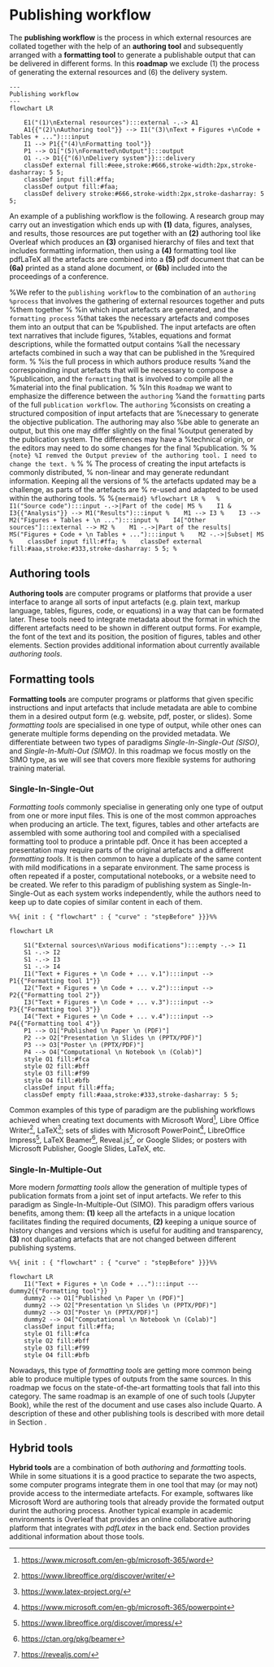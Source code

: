 # Publishing workflow

The **publishing workflow** is the process in which external resources are
collated together with the help of an **authoring tool** and subsequently
arranged with a **formatting tool** to generate a publishable output that can be
delivered in different forms. In this **roadmap** we exclude (1) the process of
generating the external resources and (6) the delivery system.

```{mermaid}
---
Publishing workflow
---
flowchart LR
  
    E1("(1)\nExternal resources"):::external -.-> A1
    A1{{"(2)\nAuthoring tool"}} --> I1("(3)\nText + Figures +\nCode + Tables + ..."):::input
    I1 --> P1{{"(4)\nFormatting tool"}}
    P1 --> O1["(5)\nFormatted\nOutput"]:::output
    O1 -.-> D1{{"(6)\nDelivery system"}}:::delivery
    classDef external fill:#eee,stroke:#666,stroke-width:2px,stroke-dasharray: 5 5;
    classDef input fill:#ffa;
    classDef output fill:#faa;
    classDef delivery stroke:#666,stroke-width:2px,stroke-dasharray: 5 5;
```

An example of a publishing workflow is the following. A research group may
carry out an investigation which ends up with **(1)** data, figures, analyses,
and results, those resources are put together with an **(2)** authoring tool
like Overleaf which produces an **(3)** organised hierarchy of files and text
that includes formatting information, then using a **(4)** formatting tool like
pdfLaTeX all the artefacts are combined into a **(5)** pdf document that can be
**(6a)** printed as a stand alone document, or **(6b)** included into the
proceedings of a conference. 

%We refer to the `publishing workflow` to the combination of an `authoring
%process` that involves the gathering of external resources together and puts
%them together 
%
%in which input artefacts are generated, and the `formatting process`
%that takes the necessary artefacts and composes them into an output that can be
%published. The input artefacts are often text narratives that include figures,
%tables, equations and format descriptions, while the formatted output contains
%all the necessary artefacts combined in such a way that can be published in the
%required form. 
%
%is the full process in which authors produce results
%and the correspoinding input artefacts that will be necessary to compose a
%publication, and the `formatting` that is involved to compile all the
%material into the final publication. 
%
%In this `Roadmap` we want to emphasize the difference between the `authoring`
%and the `formatting` parts of the full `publication workflow`. The `authoring`
%consists on creating a structured composition of input artefacts that are
%necessary to generate the objective publication. The authoring may also
%be able to generate an output, but this one may differ slightly on the final
%output generated by the publication system. The differences may have a
%technical origin, or the editors may need to do some changes for the final
%publication.
%
%```{note}
%I remved the Output preview of the authoring tool. I need to change the text.
%```
%
% The process of creating the input artefacts is commonly distributed,
% non-linear and may generate redundant information. Keeping all the versions of
% the artefacts updated may be a challenge, as parts of the artefacts are
% re-used and adapted to be used within the authoring tools.
%
%```{mermaid}
%flowchart LR
%  
%    I1("Source code"):::input -.->|Part of the code| MS
%    I1 & I3{{"Analysis"}} --> M1("Results"):::input
%    M1 --> I3
%    I3 --> M2("Figures + Tables + \n ..."):::input
%    I4["Other sources"]:::external --> M2
%    M1 -.->|Part of the results| MS("Figures + Code + \n Tables + ..."):::input
%    M2 -.->|Subset| MS
%    classDef input fill:#ffa;
%    classDef external fill:#aaa,stroke:#333,stroke-dasharray: 5 5;
%```

## Authoring tools

**Authoring tools** are computer programs or platforms that provide a user
interface to arange all sorts of input artefacts (e.g. plain text, markup
language, tables, figures, code, or equations) in a way that can be formated
later. These tools need to integrate metadata about the format in which the
different artefacts need to be shown in different output forms. For example,
the font of the text and its position, the position of figures, tables and
other elements. Section [](sec:aut) provides additional information about
currently available _authoring tools_.

## Formatting tools

**Formatting tools** are computer programs or platforms that given specific
instructions and input artefacts that include metadata are able to combine them
in a desired output form (e.g. website, pdf, poster, or slides). Some
_formatting tools_ are specialised in one type of output, while other ones can
generate multiple forms depending on the provided metadata. We differentiate
between two types of paradigms *Single-In-Single-Out (SISO)*, and
*Single-In-Multi-Out (SIMO)*. In this roadmap we focus mostly on the SIMO type,
as we will see that covers more flexible systems for authoring training
material.

### Single-In-Single-Out

_Formatting tools_ commonly specialise in generating only one type of
output from one or more input files. This is one of the most
common approaches when producing an article. The text, figures, tables and
other artefacts are assembled with some authoring tool and compiled with a
specialised formatting tool to produce a printable pdf. Once it has been
accepted a presentation may require parts of the original artefacts and a
different _formatting tools_. It is then common to have a duplicate of the same
content with mild modifications in a separate environment. The same process is
often repeated if a poster, computational notebooks, or a website need to be
created. We refer to this paradigm of publishing system as Single-In-Single-Out
as each system works independently, while the authors need to keep up to date
copies of similar content in each of them.

```{mermaid}
%%{ init : { "flowchart" : { "curve" : "stepBefore" }}}%%

flowchart LR
  
    S1("External sources\nVarious modifications"):::empty -.-> I1
    S1 -.-> I2
    S1 -.-> I3
    S1 -.-> I4
    I1("Text + Figures + \n Code + ... v.1"):::input --> P1{{"Formatting tool 1"}}
    I2("Text + Figures + \n Code + ... v.2"):::input --> P2{{"Formatting tool 2"}}
    I3("Text + Figures + \n Code + ... v.3"):::input --> P3{{"Formatting tool 3"}}
    I4("Text + Figures + \n Code + ... v.4"):::input --> P4{{"Formatting tool 4"}}
    P1 --> O1["Published \n Paper \n (PDF)"]
    P2 --> O2["Presentation \n Slides \n (PPTX/PDF)"]
    P3 --> O3["Poster \n (PPTX/PDF)"]
    P4 --> O4["Computational \n Notebook \n (Colab)"]
    style O1 fill:#fca
    style O2 fill:#bff
    style O3 fill:#f99
    style O4 fill:#bfb
    classDef input fill:#ffa;
    classDef empty fill:#aaa,stroke:#333,stroke-dasharray: 5 5;
```

Common examples of this type of paradigm are the publishing workflows achieved
when creating text documents with Microsoft Word[^word], Libre Office
Writer[^writer], LaTeX[^latex]; sets of slides with Microsoft
PowerPoint[^powpoint], LibreOffice Impress[^impress], LaTeX Beamer[^beamer],
Reveal.js[^reveal], or Google Slides; or posters with Microsoft Publisher,
Google Slides, LaTeX, etc.

[^word]: https://www.microsoft.com/en-gb/microsoft-365/word
[^latex]: https://www.latex-project.org/
[^writer]: https://www.libreoffice.org/discover/writer/

[^powpoint]: https://www.microsoft.com/en-gb/microsoft-365/powerpoint
[^impress]: https://www.libreoffice.org/discover/impress/
[^beamer]: https://ctan.org/pkg/beamer
[^reveal]: https://revealjs.com/

### Single-In-Multiple-Out

More modern _formatting tools_ allow the generation of multiple types of
publication formats from a joint set of input artefacts. We refer to this
paradigm as Single-In-Multiple-Out (SIMO). This paradigm offers various
benefits, among them: **(1)** keep all the artefacts in a unique
location facilitates finding the required documents, **(2)** keeping a unique
source of history changes and versions which is useful for auditing and
transparency, **(3)** not duplicating artefacts that are not changed between
different publishing systems.

```{mermaid}
%%{ init : { "flowchart" : { "curve" : "stepBefore" }}}%%

flowchart LR
    I1("Text + Figures + \n Code + ..."):::input --- dummy2{{"Formatting tool"}}
    dummy2 --> O1["Published \n Paper \n (PDF)"]
    dummy2 --> O2["Presentation \n Slides \n (PPTX/PDF)"]
    dummy2 --> O3["Poster \n (PPTX/PDF)"]
    dummy2 --> O4["Computational \n Notebook \n (Colab)"]
    classDef input fill:#ffa;
    style O1 fill:#fca
    style O2 fill:#bff
    style O3 fill:#f99
    style O4 fill:#bfb
```

Nowadays, this type of _formatting tools_ are getting more common being able to
produce multiple types of outputs from the same sources. In this roadmap we
focus on the state-of-the-art formatting tools that fall into this category.
The same roadmap is an example of one of such tools (Jupyter Book), while the
rest of the document and use cases also include Quarto. A description of these
and other publishing tools is described with more detail in Section [](sec:for).

## Hybrid tools

**Hybrid tools** are a combination of both _authoring_ and _formatting_
tools. While in some situations it is a good practice to separate the two
aspects, some computer programs integrate them in one tool that may (or may
not) provide access to the intermediate artefacts. For example, softwares like
Microsoft Word are authoring tools that already provide the formated output
durint the authoring process. Another typical example in academic environments
is Overleaf that provides an online collaborative authoring platform that
integrates with _pdfLatex_ in the back end. Section [](sec:hyb) provides
additional information about those tools.
